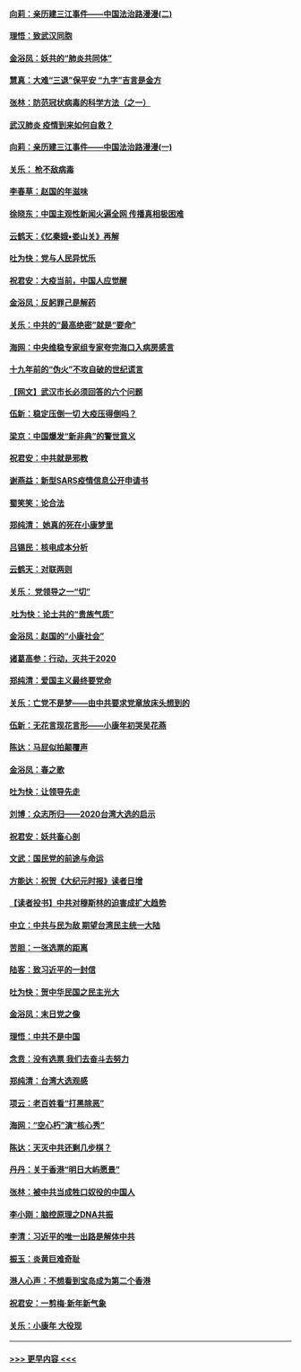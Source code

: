 #### [向莉：亲历建三江事件——中国法治路漫漫(二)](../pages/nsc993/n11829102.md?t=01302255) 
#### [理悟：致武汉同胞](../pages/nsc993/n11831522.md?t=01302255) 
#### [金浴凤：妖共的“肺炎共同体”](../pages/nsc993/n11829448.md?t=01302255) 
#### [慧真：大难“三退”保平安 “九字”吉言是金方](../pages/nsc993/n11829501.md?t=01302255) 
#### [张林：防范冠状病毒的科学方法（之一）](../pages/nsc993/n11828618.md?t=01302255) 
#### [武汉肺炎 疫情到来如何自救？](../pages/nsc993/n11827632.md?t=01302255) 
#### [向莉：亲历建三江事件——中国法治路漫漫(一)](../pages/nsc993/n11827190.md?t=01302255) 
#### [关乐： 枪不敌病毒](../pages/nsc993/n11826746.md?t=01302255) 
#### [李春草：赵国的年滋味](../pages/nsc993/n11826321.md?t=01302255) 
#### [徐晓东：中国主观性新闻火遍全网 传播真相极困难](../pages/nsc993/n11826508.md?t=01302255) 
#### [云鹤天：《忆秦娥▪娄山关》再解](../pages/nsc993/n11824682.md?t=01302255) 
#### [吐为快：党与人民异忧乐](../pages/nsc993/n11824660.md?t=01302255) 
#### [祝君安：大疫当前，中国人应觉醒](../pages/nsc993/n11821946.md?t=01302255) 
#### [金浴凤：反躬罪己是解药](../pages/nsc993/n11820280.md?t=01302255) 
#### [关乐：中共的“最高绝密”就是“要命”](../pages/nsc993/n11816946.md?t=01302255) 
#### [海网：中央维稳专家组专家夸完海口入病房感言](../pages/nsc993/n11815138.md?t=01302255) 
#### [十九年前的“伪火”不攻自破的世纪谎言](../pages/nsc993/n11813238.md?t=01302255) 
#### [【网文】武汉市长必须回答的六个问题](../pages/nsc993/n11813848.md?t=01302255) 
#### [伍新：稳定压倒一切 大疫压得倒吗？](../pages/nsc993/n11812634.md?t=01302255) 
#### [梁京：中国爆发“新非典”的警世意义](../pages/nsc993/n11812554.md?t=01302255) 
#### [祝君安：中共就是邪教](../pages/nsc993/n11812431.md?t=01302255) 
#### [谢燕益：新型SARS疫情信息公开申请书](../pages/nsc993/n11808840.md?t=01302255) 
#### [蜀笑笑：论合法](../pages/nsc993/n11808064.md?t=01302255) 
#### [郑纯清： 她真的死在小康梦里](../pages/nsc993/n11806623.md?t=01302255) 
#### [吕锡民：核电成本分析](../pages/nsc993/n11806284.md?t=01302255) 
#### [云鹤天：对联两则](../pages/nsc993/n11805957.md?t=01302255) 
#### [关乐： 党领导之一“切”](../pages/nsc993/n11804505.md?t=01302255) 
#### [ 吐为快：论土共的“贵族气质”](../pages/nsc993/n11804490.md?t=01302255) 
#### [金浴凤：赵国的“小康社会”](../pages/nsc993/n11804452.md?t=01302255) 
#### [诸葛高参：行动，灭共于2020](../pages/nsc993/n11804120.md?t=01302255) 
#### [郑纯清：爱国主义最终要党命](../pages/nsc993/n11802197.md?t=01302255) 
#### [关乐：亡党不是梦——由中共要求党章放床头想到的](../pages/nsc993/n11802156.md?t=01302255) 
#### [伍新：无花言现花言形——小康年初哭吴花燕](../pages/nsc993/n11800044.md?t=01302255) 
#### [陈达：马屁似拍颠覆声](../pages/nsc993/n11800010.md?t=01302255) 
#### [金浴凤：春之歌](../pages/nsc993/n11797687.md?t=01302255) 
#### [吐为快：让领导先走](../pages/nsc993/n11797512.md?t=01302255) 
#### [刘博：众志所归——2020台湾大选的启示](../pages/nsc993/n11796878.md?t=01302255) 
#### [祝君安：妖共畜心剖](../pages/nsc993/n11794273.md?t=01302255) 
#### [文武：国民党的前途与命运](../pages/nsc993/n11794198.md?t=01302255) 
#### [方能达：祝贺《大纪元时报》读者日增](../pages/nsc993/n11793807.md?t=01302255) 
#### [【读者投书】中共对穆斯林的迫害成扩大趋势](../pages/nsc993/n11791371.md?t=01302255) 
#### [中立：中共与民为敌 期望台湾民主统一大陆](../pages/nsc993/n11790392.md?t=01302255) 
#### [苦胆：一张选票的距离](../pages/nsc993/n11788914.md?t=01302255) 
#### [陆客：致习近平的一封信](../pages/nsc993/n11788867.md?t=01302255) 
#### [吐为快：贺中华民国之民主光大](../pages/nsc993/n11788618.md?t=01302255) 
#### [金浴凤：末日党之像](../pages/nsc993/n11787475.md?t=01302255) 
#### [理悟：中共不是中国](../pages/nsc993/n11787463.md?t=01302255) 
#### [念贲：没有选票  我们去奋斗去努力](../pages/nsc993/n11787398.md?t=01302255) 
#### [郑纯清：台湾大选观感](../pages/nsc993/n11786210.md?t=01302255) 
#### [项云：老百姓看“打黑除恶”](../pages/nsc993/n11785398.md?t=01302255) 
#### [海网：“空心朽”演“核心秀”](../pages/nsc993/n11783874.md?t=01302255) 
#### [陈达：天灭中共还剩几步棋？](../pages/nsc993/n11783719.md?t=01302255) 
#### [丹丹：关于香港“明日大屿愿景”](../pages/nsc993/n11783273.md?t=01302255) 
#### [张林：被中共当成牲口奴役的中国人](../pages/nsc993/n11782397.md?t=01302255) 
#### [李小刚：脑控原理之DNA共振](../pages/nsc993/n11780962.md?t=01302255) 
#### [李清：习近平的唯一出路是解体中共](../pages/nsc993/n11780866.md?t=01302255) 
#### [振玉：炎黄巨难奇耻](../pages/nsc993/n11779632.md?t=01302255) 
#### [港人心声：不想看到宝岛成为第二个香港](../pages/nsc993/n11778817.md?t=01302255) 
#### [祝君安：一剪梅‧新年新气象](../pages/nsc993/n11776340.md?t=01302255) 
#### [关乐：小康年 大役现](../pages/nsc993/n11774213.md?t=01302255) 

----
#### [ >>> 更早内容 <<< ](../indexes/nsc993-earlier.md)
